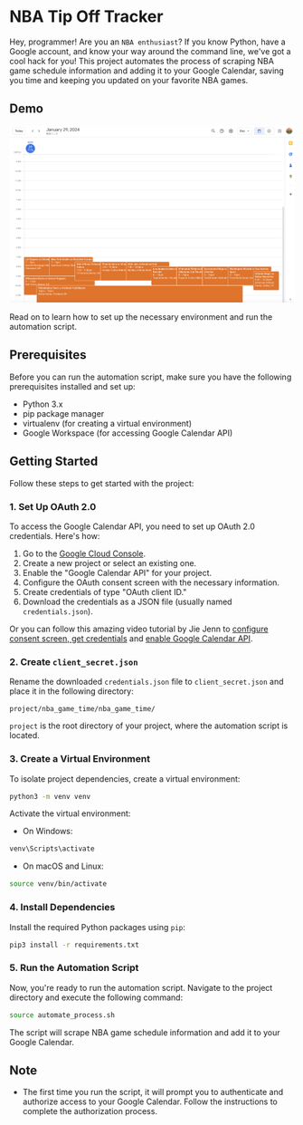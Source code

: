 # NBA Tip Off Tracker

Hey, programmer! Are you an `NBA enthusiast`? If you know Python, have a Google account, and know your way around the command line, we've got a cool hack for you! This project automates the process of scraping NBA game schedule information and adding it to your Google Calendar, saving you time and keeping you updated on your favorite NBA games.

## Demo

![demo](./demo.png)

Read on to learn how to set up the necessary environment and run the automation script.

## Prerequisites

Before you can run the automation script, make sure you have the following prerequisites installed and set up:

- Python 3.x
- pip package manager
- virtualenv (for creating a virtual environment)
- Google Workspace (for accessing Google Calendar API)

## Getting Started

Follow these steps to get started with the project:

### 1. Set Up OAuth 2.0

To access the Google Calendar API, you need to set up OAuth 2.0 credentials. Here's how:

1. Go to the [Google Cloud Console](https://console.cloud.google.com/).
2. Create a new project or select an existing one.
3. Enable the "Google Calendar API" for your project.
4. Configure the OAuth consent screen with the necessary information.
5. Create credentials of type "OAuth client ID."
6. Download the credentials as a JSON file (usually named `credentials.json`).

Or you can follow this amazing video tutorial by Jie Jenn to [configure consent screen, get credentials](https://www.youtube.com/watch?v=6bzzpda63H0) and [enable Google Calendar API](https://www.youtube.com/watch?v=1JkKtGFnua8&list=PL3JVwFmb_BnTO_sppfTh3VkPhfDWRY5on&index=1).

### 2. Create `client_secret.json`

Rename the downloaded `credentials.json` file to `client_secret.json` and place it in the following directory:

```
project/nba_game_time/nba_game_time/
```

`project` is the root directory of your project, where the automation script is located.

### 3. Create a Virtual Environment

To isolate project dependencies, create a virtual environment:

```bash
python3 -m venv venv
```

Activate the virtual environment:

- On Windows:

```bash
venv\Scripts\activate
```

- On macOS and Linux:

```bash
source venv/bin/activate
```

### 4. Install Dependencies

Install the required Python packages using `pip`:

```bash
pip3 install -r requirements.txt
```

### 5. Run the Automation Script

Now, you're ready to run the automation script. Navigate to the project directory and execute the following command:

```bash
source automate_process.sh
```

The script will scrape NBA game schedule information and add it to your Google Calendar.

## Note

- The first time you run the script, it will prompt you to authenticate and authorize access to your Google Calendar. Follow the instructions to complete the authorization process.

